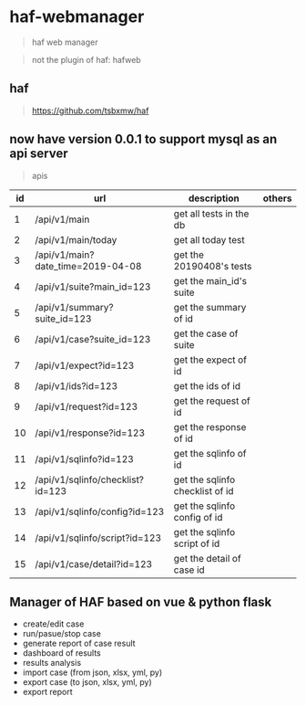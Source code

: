 # haf-webmanager

> haf web manager

> not the plugin of haf: hafweb


## haf

> https://github.com/tsbxmw/haf

## now have version 0.0.1 to support mysql as an api server

> apis

| id | url | description | others |
|----|----|----|----|
|1| /api/v1/main | get all tests in the db | |
|2| /api/v1/main/today | get all today test | |
|3| /api/v1/main?date_time=2019-04-08 | get the 20190408's tests | |
|4| /api/v1/suite?main_id=123 | get the main_id's suite | |
|5| /api/v1/summary?suite_id=123 | get the summary of id | |
|6| /api/v1/case?suite_id=123 | get the case of suite | |
|7| /api/v1/expect?id=123 | get the expect of id | |
|8| /api/v1/ids?id=123 | get the ids of id | |
|9| /api/v1/request?id=123 | get the request of id | |
|10| /api/v1/response?id=123 | get the response of id | |
|11| /api/v1/sqlinfo?id=123 | get the sqlinfo of id | |
|12| /api/v1/sqlinfo/checklist?id=123 | get the sqlinfo checklist of id | |
|13| /api/v1/sqlinfo/config?id=123 | get the sqlinfo config of id | |
|14| /api/v1/sqlinfo/script?id=123 | get the sqlinfo script of id | |
|15| /api/v1/case/detail?id=123 | get the detail of case id | |


## Manager of HAF based on vue & python flask

- create/edit case
- run/pasue/stop case
- generate report of case result
- dashboard of results
- results analysis
- import case (from json, xlsx, yml, py)
- export case (to json, xlsx, yml, py)
- export report
